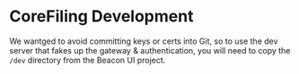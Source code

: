 CoreFiling Development
======================

We wantged to avoid committing keys or certs into Git, so to use the dev server that
fakes up the gateway & authentication, you will need to copy the `/dev` directory
from the Beacon UI project.
